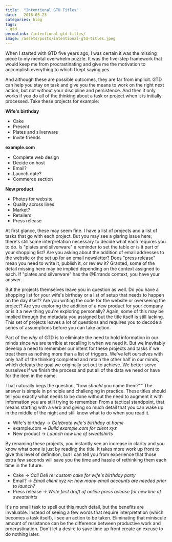```yaml
---
title:  "Intentional GTD Titles"
date:   2016-05-23
categories: blog
tags:
- gtd
permalink: /intentional-gtd-titles/
image: /assets/posts/intentional-gtd-titles.jpeg
---
```

When I started with GTD five years ago, I was certain it was the missing piece to my mental overwhelm puzzle. It was the five-step framework that would keep me from procrastinating and give me the motivation to accomplish everything to which I kept saying yes.
<!--more-->

And although these are possible outcomes, they are far from implicit. GTD can help you stay on task and give you the means to work on the right next action, but not without your discipline and persistence. And then it only works if you do all of the thinking about a task or project when it is initially processed. Take these projects for example:

__Wife's birthday__

- Cake
- Present
- Plates and silverware
- Invite friends

__example.com__

- Complete web design
- Decide on host
- Email?
- Launch date?
- Commerce section

__New product__

- Photos for website
- Quality across lines
- Market?
- Retailers
- Press release

At first glance, these may seem fine. I have a list of projects and a list of tasks that go with each project. But you may see a glaring issue here; there's still some interpretation necessary to decide what each requires you to do. Is "plates and silverware" a reminder to set the table or is it part of your shopping list? Are you asking about the addition of email addresses to the website or the set up for an email newsletter? Does "press release" mean you need to write it, publish it, or review it? Granted, some of the detail missing here may be implied depending on the context assigned to each. If "plates and silverware" has the @Errands context, you have your answer.

But the projects themselves leave you in question as well. Do you have a shopping list for your wife's birthday or a list of setup that needs to happen on the day itself? Are you writing the code for the website or overseeing the project? Are you exploring the addition of a new product for your company or is it a new thing you're exploring personally? Again, some of this may be implied through the metadata you assigned but the title itself is still lacking. This set of projects leaves a lot of questions and requires you to decode a series of assumptions before you can take action.

Part of the _why_ of GTD is to eliminate the need to hold information in our minds since we are terrible at recalling it when we need it. But we inevitably develop a need to remember our intent for these projects and tasks if we treat them as nothing more than a list of triggers. We've left ourselves with only half of the thinking completed and retain the other half in our minds, which defeats the goal we originally set out to achieve. We better serve ourselves if we finish the process and put all of the data we need or have for the item in the name.

That naturally begs the question, "how _should_ you name them?"" The answer is simple in principle and challenging in practice. These titles should tell you exactly what needs to be done without the need to augment it with information you are still trying to remember. From a tactical standpoint, that means starting with a verb and giving so much detail that you can wake up in the middle of the night and still know what to do when you read it.

- Wife's birthday → _Celebrate wife's birthday at home_
- example.com → _Build example.com for client xyz_
- New product → _Launch new line of sweatshirts_

By renaming these projects, you instantly see an increase in clarity and you know what _done_ is just by reading the title. It takes more work up front to give this level of definition, but I can tell you from experience that those extra few seconds will save you the time and hassle of rethinking them each time in the future.

- Cake → _Call Deli re: custom cake for wife's birthday party_
- Email? → _Email client xyz re: how many email accounts are needed prior to launch?_
- Press release → _Write first draft of online press release for new line of sweatshirts_

It's no small task to spell out this much detail, but the benefits are invaluable. Instead of seeing a few words that require interpretation (which becomes a task itself), I see an action to be taken. Eliminating that miniscule amount of resistance can be the difference between productive work and procrastination. Don't let a desire to save time up front create an excuse to do nothing later.